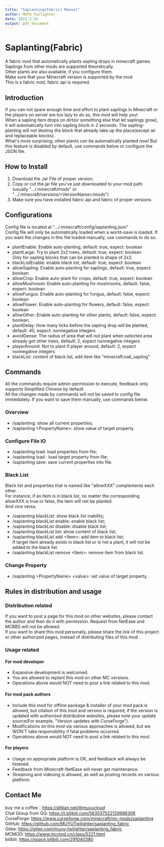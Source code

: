 ```yaml
---
title: "Saplanting(Fabric) Manual"
author: MUYU_Twilighter
date: 2022.3.24
output: pdf_document
---
```


# Saplanting(Fabric)
A fabric mod that automatically plants sapling drops in minecraft games.  
Saplings from other mods are supported theoretically.  
Other plants are also available, if you configure them.  
Make sure that your Minecraft version is supported by the mod.  
This is a fabric mod, fabric api is required.

## Introduction

If you can not spare enough time and effort to plant saplings in Minecraft or the players on server are too lazy to do so, this mod will help you!  
When a sapling item drops on dirt(or something else that let saplings grow), it will automatically turn into sapling block in 2 seconds. The sapling-planting will not destroy the block that already take up the place(except air and replaceable blocks).  
What's more surprising, other plants can be automatically planted now! But this feature is disabled by default, use commands below or configure the JSON file.

## How to Install

1. Download the Jar File of proper version.
2. Copy or cut the jar file you've just downloaded to your mod path (usually ".../.minecraft/mods" or ".../.minecraft/versions/\<VersionName\>/mods")
3. Make sure you have installed fabric api and fabric of proper versions

## Configurations

Config file is located at ".../.minecraft/config/saplanting.json"  
Config file will only be automatically loaded when a world-save is loaded. If you want the changes in this file loaded manually, use commands to do so.

 - plantEnable: Enable auto-planting, default: true, expect: boolean  
 - plantLarge: Try to plant 2x2 trees, default: true, expect: boolean  
Only for sapling blocks that can be planted in shape of 2x2.
 - blackListEnable: enable black list, default: true, expect: boolean
 - allowSapling: Enable auto-planting for saplings, default: true, expect: boolean
 - allowCrop: Enable auto-plant for crops, default: true, expect: boolean
 - allowMushroom: Enable auto-planting for mushrooms, default: false, expect: boolean
 - allowFungus: Enable auto-planting for fungus, default: false, expect: boolean
 - allowFlower: Enable auto-planting for flowers, default: false, expect: boolean
 - allowOther: Enable auto-planting for other plants, default: false, expect: boolean
 - plantDelay: How many ticks before the sapling drop will be planted, default: 40, expect: nonnegative integers
 - avoidDense: The radius of area that will not plant when selected area already got other trees, default: 2, expect nonnegative integers
 - playerAround: Not to plant if player around, default: 2, expect nonnegative integers
 - blackList: content of black list, add item like "minecraft:oak_sapling"

## Commands

All the commands require admin-permission to execute, feedback only supports Simplified Chinese by default.  
All the changes made by commands will not be saved to config file immediately. If you want to save them manually, use commands below.

### Overview
 - /saplanting: show all current properties;
 - /saplanting \<PropertyName\>: show value of target property.

### Configure File IO
 - /saplanting load: load properties from file;
 - /saplanting load <PropertyName>: load target property from file;
 - /saplanting save: save current properties into file.

### Black List  
Black list and properties that is named like "allowXXX" complements each other.  
For instance, if an item is in black list, no matter the corresponding allowXXX is true or false, the item will not be planted.  
And vice versa.
 - /saplanting blackList: show black list inability;
 - /saplanting blackList enable: enable black list;
 - /saplanting blackList disable: disable black list;
 - /saplanting blackList list: show content of black list;
 - /saplanting blackList add \<Item\>: add item to black list;  
 If target item already exists in black list or is not a plant, it will not be added to the black list.
 - /saplanting blackList remove \<Item\>: remove item from black list.

### Change Property
 - /saplanting \<PropertyName\> \<value\>: set value of target property.

## Rules in distribution and usage
### Distribution related
If you want to post a page for this mod on other websites, please contact the author and then do it with permission. Request from NetEase and MCBBS will not be allowed.  
If you want to share this mod personally, please share the link of this project or other authorized pages, instead of distributing files of this mod.  
### Usage related
#### For mod developer
- Expansive development is welcomed.
- You are allowed to replant this mod on other MC versions.  
- Operations above would NOT need to post a link related to this mod.

#### For mod pack authors
- Include this mod for offline package & installer of your mod pack is allowed, but citation of this mod and version is required; if the version is updated with authorized distributive websites, please note your update source(For example, "Version updates with CurseForge").  
- Modifications on this mod via various approaches is allowed, but we WON'T take responsibility if fatal problems occurred.  
- Operations above would NOT need to post a link related to this mod.

#### For players
- Usage on appropriate platform is OK, and feedback will always be listened.
- Feedback from Minecraft-NetEase will never get maintenance.  
- Streaming and videoing is allowed, as well as posting records on various platform.  

## Contact Me
buy me a coffee：https://afdian.net/@muyucloud  
Chat Group from QQ: https://t.bilibili.com/563537522129988306  
CurseForge: https://www.curseforge.com/minecraft/mc-mods/saplanting  
GitHub: https://github.com/MUYUTwilighter/saplanting_fabric  
Gitee: https://gitee.com/muyu-twilighter/saplanting_fabric  
MCMOD: https://www.mcmod.cn/class/5221.html  
bilibili: https://space.bilibili.com/291040380